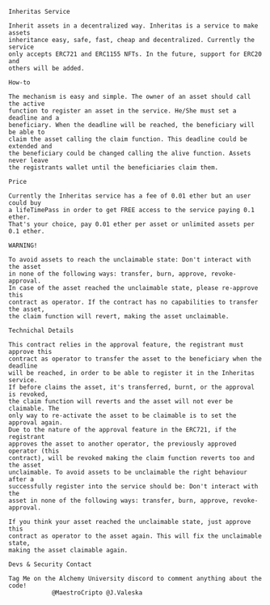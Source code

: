 
 	Inheritas Service
	
	Inherit assets in a decentralized way. Inheritas is a service to make assets
	inheritance easy, safe, fast, cheap and decentralized. Currently the service
	only accepts ERC721 and ERC1155 NFTs. In the future, support for ERC20 and
	others will be added.

	How-to

	The mechanism is easy and simple. The owner of an asset should call the active
	function to register an asset in the service. He/She must set a deadline and a
	beneficiary. When the deadline will be reached, the beneficiary will be able to
 	claim the asset calling the claim function. This deadline could be extended and
	the beneficiary could be changed calling the alive function. Assets never leave
	the registrants wallet until the beneficiaries claim them.

	Price

	Currently the Inheritas service has a fee of 0.01 ether but an user could buy
	a lifeTimePass in order to get FREE access to the service paying 0.1 ether.
	That's your choice, pay 0.01 ether per asset or unlimited assets per 0.1 ether.

	WARNING!

	To avoid assets to reach the unclaimable state: Don't interact with the asset
	in none of the following ways: transfer, burn, approve, revoke-approval.
	In case of the asset reached the unclaimable state, please re-approve this 
	contract as operator. If the contract has no capabilities to transfer the asset,
	the claim function will revert, making the asset unclaimable.

	Technichal Details
	
	This contract relies in the approval feature, the registrant must approve this
	contract as operator to transfer the asset to the beneficiary when the deadline
	will be reached, in order to be able to register it in the Inheritas service.
	If before claims the asset, it's transferred, burnt, or the approval is revoked,
	the claim function will reverts and the asset will not ever be claimable. The
	only way to re-activate the asset to be claimable is to set the approval again.
	Due to the nature of the approval feature in the ERC721, if the registrant
	approves the asset to another operator, the previously approved operator (this
	contract), will be revoked making the claim function reverts too and the asset
	unclaimable. To avoid assets to be unclaimable the right behaviour after a
	successfully register into the service should be: Don't interact with the
	asset in none of the following ways: transfer, burn, approve, revoke-approval.

	If you think your asset reached the unclaimable state, just approve this 
	contract as operator to the asset again. This will fix the unclaimable state, 
 	making the asset claimable again.

	Devs & Security Contact
	
	Tag Me on the Alchemy University discord to comment anything about the code!
				@MaestroCripto @J.Valeska
